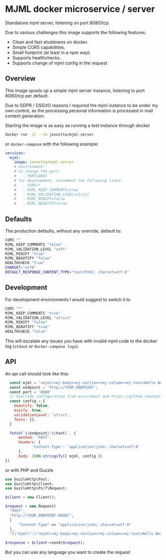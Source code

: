 # MJML docker microservice / server

Standalone mjml server, listening on port 8080/tcp.

Due to various challenges this image supports the following features:

- Clean and fast shutdowns on docker.
- Simple CORS capabilities.
- Small footprint (at least in a npm way).
- Supports healthchecks.
- Supports change of mjml config in the request

## Overview

This image spools up a simple mjml server instance, listening to port 8080/tcp per default.

Due to GDPR / DSGVO reasons I required the mjml instance to be under my own control, as the processing personal information is processed in mail content generation.

Starting the image is as easy as running a test instance through docker

```sh
docker run -it --rm jonnitto/mjml-server
```

or `docker-compose` with the following example:

```yml
services:
  mjml:
    image: jonnitto/mjml-server
    # environment:
    # to change the port:
    #   - PORT=8081
    # for development, uncomment the following lines:
    #   - CORS=*
    #   - MJML_KEEP_COMMENTS=true
    #   - MJML_VALIDATION_LEVEL=strict
    #   - MJML_MINIFY=false
    #   - MJML_BEAUTIFY=true
```

## Defaults

The production defaults, without any override, default to:

```sh
CORS ""
MJML_KEEP_COMMENTS "false"
MJML_VALIDATION_LEVEL "soft"
MJML_MINIFY "true"
MJML_BEAUTIFY "false"
HEALTHCHECK "true"
CHARSET="utf8"
DEFAULT_RESPONSE_CONTENT_TYPE="text/html; charset=utf-8"
```

## Development

For development environments I would suggest to switch it to

```sh
CORS "*"
MJML_KEEP_COMMENTS "true"
MJML_VALIDATION_LEVEL "strict"
MJML_MINIFY "false"
MJML_BEAUTIFY "true"
HEALTHCHECK "false"
```

This will escalate any issues you have with invalid mjml code to the docker log (`stdout` or `docker-compose logs`).

## API

An api call should look like this:

```js
  const mjml = '<mjml><mj-body><mj-section><mj-column><mj-text>Hello World</mj-text></mj-column></mj-section></mj-body></mjml>';
  const endpoint = 'http://YOUR_ENDPOINT';
  const port = '8080'
  // Override configuration from enviroment and https://github.com/mjmlio/mjml/blob/master/packages/mjml-core/src/index.js#L101-L124
  const config = {
    beautify: false,
    minify: true,
    validationLevel: 'strict',
    fonts: {},
  }

  fetch(`${endpoint}:${host}`, {
      method: 'POST',
      headers: {
            'Content-Type': 'application/json; charset=utf-8'
      },
      body: JSON.stringify({ mjml, config })
})
```

or with PHP and Guzzle

```php
use GuzzleHttp\Pool;
use GuzzleHttp\Client;
use GuzzleHttp\Psr7\Request;

$client = new Client();

$request = new Request(
  "POST",
  "http://YOUR_ENDPOINT:8080/",
  [
      "Content-Type" => "application/json; charset=utf-8"
  ],
  "{\"mjml\":\"<mjml><mj-body><mj-section><mj-column><mj-text>Hello World</mj-text></mj-column></mj-section></mj-body></mjml>\",\"config\":{\"fonts\":{},\"validationLevel\":\"strict\",\"keepComments\":false,\"beautify\":false,\"minify\":false}}");

$response = $client->send($request);
```

But you can use any language you want to create the request
